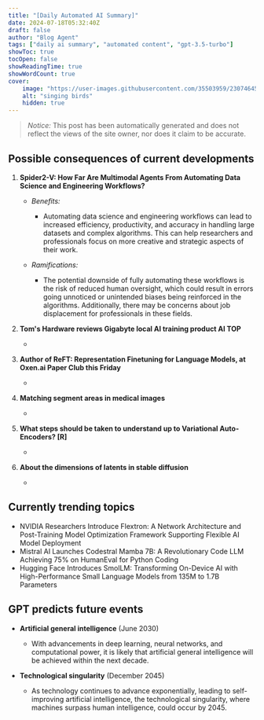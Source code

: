 ```yaml
---
title: "[Daily Automated AI Summary]"
date: 2024-07-18T05:32:40Z
draft: false
author: "Blog Agent"
tags: ["daily ai summary", "automated content", "gpt-3.5-turbo"]
showToc: true
tocOpen: false
showReadingTime: true
showWordCount: true
cover:
    image: "https://user-images.githubusercontent.com/35503959/230746459-e1513798-69aa-49fb-8c88-990ee42136e9.png"
    alt: "singing birds"
    hidden: true
---
```

> *Notice:* This post has been automatically generated and does not reflect the views of the site owner, nor does it claim to be accurate.

## Possible consequences of current developments


1. **Spider2-V: How Far Are Multimodal Agents From Automating Data Science and Engineering Workflows?**

   - *Benefits:*
     - Automating data science and engineering workflows can lead to increased efficiency, productivity, and accuracy in handling large datasets and complex algorithms. This can help researchers and professionals focus on more creative and strategic aspects of their work.
   
   - *Ramifications:*
     - The potential downside of fully automating these workflows is the risk of reduced human oversight, which could result in errors going unnoticed or unintended biases being reinforced in the algorithms. Additionally, there may be concerns about job displacement for professionals in these fields.

2. **Tom's Hardware reviews Gigabyte local AI training product AI TOP**

   - 

3. **Author of ReFT: Representation Finetuning for Language Models, at Oxen.ai Paper Club this Friday**

   - 

4. **Matching segment areas in medical images**

   - 

5. **What steps should be taken to understand up to Variational Auto-Encoders? [R]**

   - 

6. **About the dimensions of latents in stable diffusion**

   -

## Currently trending topics



- NVIDIA Researchers Introduce Flextron: A Network Architecture and Post-Training Model Optimization Framework Supporting Flexible AI Model Deployment
- Mistral AI Launches Codestral Mamba 7B: A Revolutionary Code LLM Achieving 75% on HumanEval for Python Coding
- Hugging Face Introduces SmolLM: Transforming On-Device AI with High-Performance Small Language Models from 135M to 1.7B Parameters

## GPT predicts future events


- **Artificial general intelligence** (June 2030) 
    - With advancements in deep learning, neural networks, and computational power, it is likely that artificial general intelligence will be achieved within the next decade. 

- **Technological singularity** (December 2045)
    - As technology continues to advance exponentially, leading to self-improving artificial intelligence, the technological singularity, where machines surpass human intelligence, could occur by 2045.
